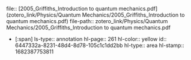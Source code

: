 file:: [2005_Griffiths_Introduction to quantum mechanics.pdf](zotero_link/Physics/Quantum Mechanics/2005_Griffiths_Introduction to quantum mechanics.pdf)
file-path:: zotero_link/Physics/Quantum Mechanics/2005_Griffiths_Introduction to quantum mechanics.pdf

- [:span]
  ls-type:: annotation
  hl-page:: 261
  hl-color:: yellow
  id:: 6447332a-8231-48d4-8d78-105c1c1dd2bb
  hl-type:: area
  hl-stamp:: 1682387753811